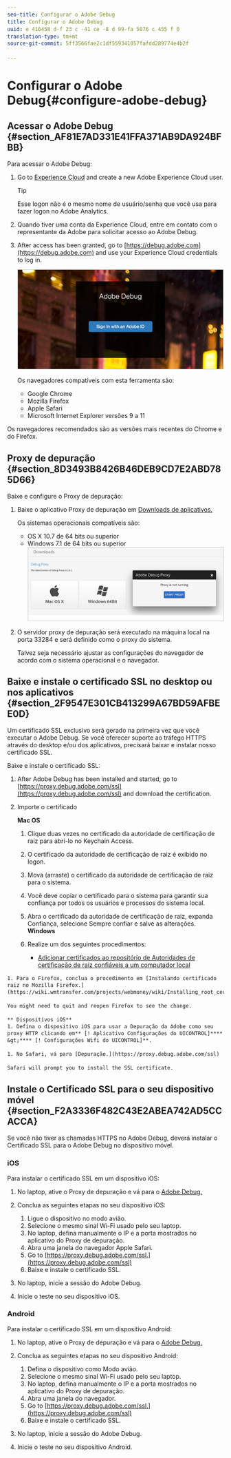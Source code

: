 ```yaml
---
seo-title: Configurar o Adobe Debug
title: Configurar o Adobe Debug
uuid: e 416458 d-f 23 c -41 ce -8 d 99-fa 5076 c 455 f 0
translation-type: tm+mt
source-git-commit: 5ff3566fae2c1df559341057fafdd289774e4b2f

---
```



# Configurar o Adobe Debug{#configure-adobe-debug}

## Acessar o Adobe Debug {#section_AF81E7AD331E41FFA371AB9DA924BFBB}

Para acessar o Adobe Debug:

1. Go to [Experience Cloud](https://www.marketing.adobe.com) and create a new Adobe Experience Cloud user.

   >[!TIP]
   >
   >Esse logon não é o mesmo nome de usuário/senha que você usa para fazer logon no Adobe Analytics.

1. Quando tiver uma conta da Experience Cloud, entre em contato com o representante da Adobe para solicitar acesso ao Adobe Debug.
1. After access has been granted, go to [https://debug.adobe.com](https://debug.adobe.com) and use your Experience Cloud credentials to log in.

   ![](assets/adobe-debug-login.png)

   Os navegadores compatíveis com esta ferramenta são:
   * Google Chrome
   * Mozilla Firefox
   * Apple Safari
   * Microsoft Internet Explorer versões 9 a 11

Os navegadores recomendados são as versões mais recentes do Chrome e do Firefox.

## Proxy de depuração {#section_8D3493B8426B46DEB9CD7E2ABD785D66}

Baixe e configure o Proxy de depuração:

1. Baixe o aplicativo Proxy de depuração em [Downloads de aplicativos.](https://debug.adobe.com/#/downloads)

   Os sistemas operacionais compatíveis são:
   * OS X 10.7 de 64 bits ou superior
   * Windows 7.1 de 64 bits ou superior
   ![](assets/debug-proxy-app.png)

1. O servidor proxy de depuração será executado na máquina local na porta 33284 e será definido como o proxy do sistema.

   Talvez seja necessário ajustar as configurações do navegador de acordo com o sistema operacional e o navegador.

## Baixe e instale o certificado SSL no desktop ou nos aplicativos {#section_2F9547E301CB413299A67BD59AFBEE0D}

Um certificado SSL exclusivo será gerado na primeira vez que você executar o Adobe Debug. Se você oferecer suporte ao tráfego HTTPS através do desktop e/ou dos aplicativos, precisará baixar e instalar nosso certificado SSL.

Baixe e instale o certificado SSL:

1. After Adobe Debug has been installed and started, go to [https://proxy.debug.adobe.com/ssl](https://proxy.debug.adobe.com/ssl) and download the certification.
1. Importe o certificado

   **Mac OS**
   1. Clique duas vezes no certificado da autoridade de certificação de raiz para abri-lo no Keychain Access.
   1. O certificado da autoridade de certificação de raiz é exibido no logon.
   1. Mova (arraste) o certificado da autoridade de certificação de raiz para o sistema.
   1. Você deve copiar o certificado para o sistema para garantir sua confiança por todos os usuários e processos do sistema local.
   1. Abra o certificado da autoridade de certificação de raiz, expanda Confiança, selecione Sempre confiar e salve as alterações.
   **Windows**
   1. Realize um dos seguintes procedimentos:

      * [Adicionar certificados ao repositório de Autoridades de certificação de raiz confiáveis a um computador local](https://technet.microsoft.com/en-us/library/cc754841.aspx#BKMK_addlocal)
<!--        * [How To Import a Trusted Root Certification Authority In Windows 7/Vista/XP](https://www.sqlservermart.com/HowTo/Windows_Import_Certificate.aspx) You might need to quit and reopen your browser to see the change.
-->

    1. Para o Firefox, conclua o procedimento em [Instalando certificado raiz no Mozilla Firefox.](https://wiki.wmtransfer.com/projects/webmoney/wiki/Installing_root_certificate_in_Mozilla_Firefox)
    
    You might need to quit and reopen Firefox to see the change.
    
    ** Dispositivos iOS**
    1. Defina o dispositivo iOS para usar a Depuração da Adobe como seu proxy HTTP clicando em** [! Aplicativo Configurações do UICONTROL]**** &gt;**** [! Configurações Wifi do UICONTROL]**.
    
    1. No Safari, vá para [Depuração.](https://proxy.debug.adobe.com/ssl)
    
    Safari will prompt you to install the SSL certificate.

## Instale o Certificado SSL para o seu dispositivo móvel {#section_F2A3336F482C43E2ABEA742AD5CCACCA}

Se você não tiver as chamadas HTTPS no Adobe Debug, deverá instalar o Certificado SSL para o Adobe Debug no dispositivo móvel.

### iOS

Para instalar o certificado SSL em um dispositivo iOS:

1. No laptop, ative o Proxy de depuração e vá para o [Adobe Debug.](https://debug.adobe.com)
1. Conclua as seguintes etapas no seu dispositivo iOS:
   1. Ligue o dispositivo no modo avião.
   1. Selecione o mesmo sinal Wi-Fi usado pelo seu laptop.
   1. No laptop, defina manualmente o IP e a porta mostrados no aplicativo do Proxy de depuração.
   1. Abra uma janela do navegador Apple Safari.
   1. Go to [https://proxy.debug.adobe.com/ssl.](https://proxy.debug.adobe.com/ssl)
   1. Baixe e instale o certificado SSL.

1. No laptop, inicie a sessão do Adobe Debug.
1. Inicie o teste no seu dispositivo iOS.

### Android

Para instalar o certificado SSL em um dispositivo Android:

1. No laptop, ative o Proxy de depuração e vá para o [Adobe Debug.](https://debug.adobe.com)
1. Conclua as seguintes etapas no seu dispositivo Android:
   1. Defina o dispositivo como Modo avião.
   1. Selecione o mesmo sinal Wi-Fi usado pelo seu laptop.
   1. No laptop, defina manualmente o IP e a porta mostrados no aplicativo do Proxy de depuração.
   1. Abra uma janela do navegador.
   1. Go to [https://proxy.debug.adobe.com/ssl.](https://proxy.debug.adobe.com/ssl)
   1. Baixe e instale o certificado SSL.

1. No laptop, inicie a sessão do Adobe Debug.
1. Inicie o teste no seu dispositivo Android.

